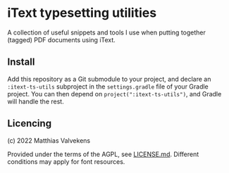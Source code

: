 # iText typesetting utilities

A collection of useful snippets and tools I use when putting together (tagged) PDF documents using iText.

## Install

Add this repository as a Git submodule to your project, and declare an `:itext-ts-utils` subproject in the `settings.gradle` file of your Gradle project. You can then depend on `project(":itext-ts-utils")`, and Gradle will handle the rest.


## Licencing

(c) 2022 Matthias Valvekens

Provided under the terms of the AGPL, see [LICENSE.md](LICENSE.md). Different conditions may apply for font resources.

